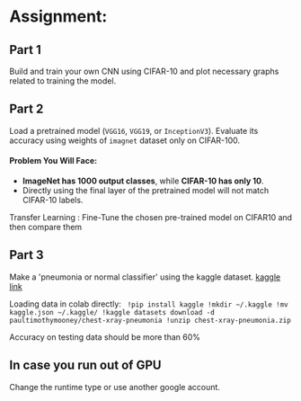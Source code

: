 #  Assignment:
## Part 1

Build and train your own CNN using CIFAR-10 and plot necessary graphs related to training the model.

## Part 2

Load a pretrained model (`VGG16`, `VGG19`, or `InceptionV3`). Evaluate its accuracy using weights of `imagnet` dataset only on CIFAR-100.

#### Problem You Will Face:
* **ImageNet has 1000 output classes**, while **CIFAR-10 has only 10**.
* Directly using the final layer of the pretrained model will not match CIFAR-10 labels.

Transfer Learning : Fine-Tune the chosen pre-trained model on CIFAR10 and then compare them

## Part 3

Make a 'pneumonia or normal classifier' using the kaggle dataset.
[kaggle link](https://www.kaggle.com/datasets/paultimothymooney/chest-xray-pneumonia)

Loading data in colab directly:
`
!pip install kaggle
!mkdir ~/.kaggle
!mv kaggle.json ~/.kaggle/
!kaggle datasets download -d paultimothymooney/chest-xray-pneumonia
!unzip chest-xray-pneumonia.zip`

Accuracy on testing data should be more than 60%



## In case you run out of GPU
Change the runtime type or use another google account.
